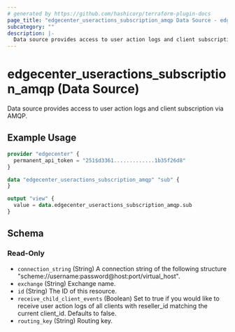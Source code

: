 ```yaml
---
# generated by https://github.com/hashicorp/terraform-plugin-docs
page_title: "edgecenter_useractions_subscription_amqp Data Source - edgecenter"
subcategory: ""
description: |-
  Data source provides access to user action logs and client subscription via AMQP.
---
```


# edgecenter_useractions_subscription_amqp (Data Source)

Data source provides access to user action logs and client subscription via AMQP.

## Example Usage

```terraform
provider "edgecenter" {
  permanent_api_token = "251$d3361.............1b35f26d8"
}

data "edgecenter_useractions_subscription_amqp" "sub" {
}

output "view" {
  value = data.edgecenter_useractions_subscription_amqp.sub
}
```

<!-- schema generated by tfplugindocs -->
## Schema

### Read-Only

- `connection_string` (String) A connection string of the following structure "scheme://username:password@host:port/virtual_host".
- `exchange` (String) Exchange name.
- `id` (String) The ID of this resource.
- `receive_child_client_events` (Boolean) Set to true if you would like to receive user action logs of all clients with reseller_id matching the current client_id. Defaults to false.
- `routing_key` (String) Routing key.
